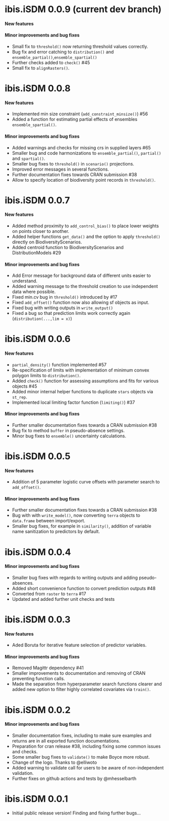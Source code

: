 # ibis.iSDM 0.0.9 (current dev branch)
#### New features

#### Minor improvements and bug fixes
* Small fix to `threshold()` now returning threshold values correctly. 
* Bug fix and error catching to `distribution()` and `ensemble_partial()`,`ensemble_spartial()`
* Further checks added to `check()` #45
* Small fix to `alignRasters()`.

# ibis.iSDM 0.0.8
#### New features
* Implemented min size constraint (`add_constraint_minsize()`) #56
* Added a function for estimating partial effects of ensembles `ensemble_spartial()`.

#### Minor improvements and bug fixes
* Added warnings and checks for missing crs in supplied layers #65
* Smaller bug and code harmonizations to `ensemble_partial()`, `partial()` and `spartial()`. 
* Smaller bug fixes to `threshold()` in `scenario()` projections.
* Improved error messages in several functions.
* Further documentation fixes towards CRAN submission #38
* Allow to specify location of biodiversity point records in `threshold()`.

# ibis.iSDM 0.0.7
#### New features
* Added method proximity to `add_control_bias()` to place lower weights on points closer to another.
* Added helper functions `get_data()` and the option to apply `threshold()` directly on BiodiversityScenarios.
* Added centroid function to BiodiversityScenarios and DistributionModels #29

#### Minor improvements and bug fixes
* Add Error message for background data of different units easier to understand.
* Added warning message to the threshold creation to use independent data where possible.
* Fixed min.cv bug in `threshold()` introduced by #17
* Fixed `add_offset()` function now also allowing sf objects as input.
* Fixed bug with writing outputs in `write_output()`
* Fixed a bug so that prediction limits work correctly again (`distribution(...,lim = x)`)

# ibis.iSDM 0.0.6

#### New features
* `partial_density()` function implemented  #57
* Re-specification of limits with implementation of minimum convex polygon limits to `distribution()`.
* Added `check()` function for assessing assumptions and fits for various objects #45
* Added minor internal helper functions to duplicate `stars` objects via `st_rep`.
* Implemented local limiting factor function (`limiting()`) #37

#### Minor improvements and bug fixes
* Further smaller documentation fixes towards a CRAN submission #38
* Bug fix to method `buffer` in pseudo-absence settings.
* Minor bug fixes to `ensemble()` uncertainty calculations.

# ibis.iSDM 0.0.5

#### New features
* Addition of 5 parameter logistic curve offsets with parameter search to `add_offset()`.

#### Minor improvements and bug fixes
* Further smaller documentation fixes towards a CRAN submission #38
* Bug with with `write_model()`, now converting `terra` objects to `data.frame` between import/export.
* Smaller bug fixes, for example in `similarity()`, addition of variable name sanitization to predictors by default.

# ibis.iSDM 0.0.4

#### Minor improvements and bug fixes
* Smaller bug fixes with regards to writing outputs and adding pseudo-absences.
* Added short convenience function to convert prediction outputs #48
* Converted from `raster` to `terra` #17
* Updated and added further unit checks and tests

# ibis.iSDM 0.0.3

#### New features
* Aded Boruta for iterative feature selection of predictor variables.

#### Minor improvements and bug fixes
* Removed Magittr dependency #41
* Smaller improvements to documentation and removing of CRAN preventing function calls.
* Made the separation from hyperparameter search functions clearer and added new option to filter highly correlated covariates via `train()`.

# ibis.iSDM 0.0.2

#### Minor improvements and bug fixes
* Smaller documentation fixes, including to make sure examples and returns are in all exported function documentations.
* Preparation for cran release #38, including fixing some common issues and checks.
* Some smaller bug fixes to `validate()` to make Boyce more robust.
* Change of the logo. Thanks to @elliwoto 
* Added warning to validate call for users to be aware of non-independent validation.
* Further fixes on github actions and tests by @mhesselbarth

# ibis.iSDM 0.0.1

* Initial public release version! Finding and fixing further bugs... 
